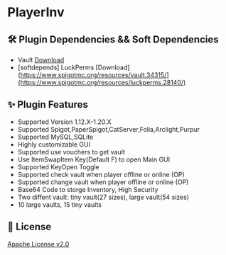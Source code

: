 # PlayerInv
## 🛠 Plugin Dependencies && Soft Dependencies
+ Vault [Download](https://www.spigotmc.org/resources/vault.34315/)
+ [softdepends] LuckPerms [Download](https://www.spigotmc.org/resources/vault.34315/](https://www.spigotmc.org/resources/luckperms.28140/)

## ✨ Plugin Features

* Supported Version 1.12.X-1.20.X
* Supported Spigot,PaperSpigot,CatServer,Folia,Arclight,Purpur
* Supported MySQL,SQLite
* Highly customizable GUI
* Supported use vouchers to get vault
* Use ItemSwapItem Key(Default F) to open Main GUI
* Supported KeyOpen Toggle
* Supported check vault when player offline or online (OP)
* Supported change vault when player offline or online (OP)
* Base64 Code to storge Inventory, High Security
* Two diffent vault: tiny vault(27 sizes), large vault(54 sizes)
* 10 large vaults, 15 tiny vaults

## 📃 License
[Apache License v2.0](https://www.apache.org/licenses/LICENSE-2.0.html)
